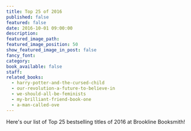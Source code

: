 ```yaml
---
title: Top 25 of 2016
published: false
featured: false
date: 2016-10-01 09:00:00
description:
featured_image_path:
featured_image_position: 50
show_featured_image_in_post: false
fancy_font:
category:
book_available: false
staff:
related_books:
  - harry-potter-and-the-cursed-child
  - our-revolution-a-future-to-believe-in
  - we-should-all-be-feminists
  - my-brilliant-friend-book-one
  - a-man-called-ove
---
```



Here's our list of Top 25 bestselling titles of 2016 at Brookline Booksmith!

&nbsp;